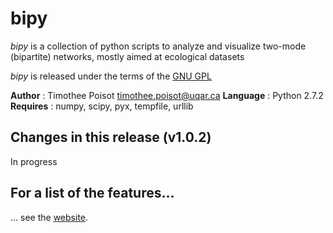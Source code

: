 # bipy

*bipy* is a collection of python scripts to analyze and visualize two-mode (bipartite) networks, mostly aimed at ecological datasets

*bipy* is released under the terms of the [GNU GPL](http://en.wikipedia.org/wiki/GNU_General_Public_License)

**Author** : Timothee Poisot <timothee.poisot@uqar.ca>
**Language** : Python  2.7.2
**Requires** : numpy, scipy, pyx, tempfile, urllib

## Changes in this release (v1.0.2)

In progress

## For a list of the features...

... see the [website](http://tpoisot.github.com/bipy/).